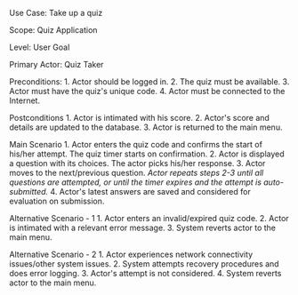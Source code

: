 Use Case: Take up a quiz

Scope: Quiz Application

Level: User Goal

Primary Actor: Quiz Taker
   
Preconditions:
    1. Actor should be logged in.
    2. The quiz must be available.
    3. Actor must have the quiz's unique code.
    4. Actor must be connected to the Internet.
    
Postconditions
    1. Actor is intimated with his score.
    2. Actor's score and details are updated to the database.
    3. Actor is returned to the main menu.
    
Main Scenario
    1. Actor enters the quiz code and confirms the start of his/her attempt. The quiz timer starts on confirmation.
    2. Actor is displayed a question with its choices. The actor picks his/her response.
    3. Actor moves to the next/previous question.
        <i>Actor repeats steps 2-3 until all questions are attempted, or until the timer expires and the attempt is auto-submitted.</i>
    4. Actor's latest answers are saved and considered for evaluation on submission.
                
Alternative Scenario - 1
    1. Actor enters an invalid/expired quiz code.
    2. Actor is intimated with a relevant error message.
    3. System reverts actor to the main menu.
        
Alternative Scenario - 2
    1. Actor experiences network connectivity issues/other system issues.
    2. System attempts recovery procedures and does error logging.
    3. Actor's attempt is not considered.
    4. System reverts actor to the main menu.




